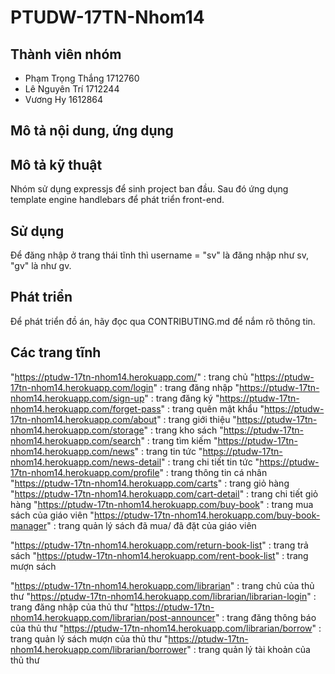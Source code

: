 # PTUDW-17TN-Nhom14

## Thành viên nhóm

- Phạm Trọng Thắng 1712760
- Lê Nguyên Trí 1712244
- Vương Hy 1612864

## Mô tả nội dung, ứng dụng


## Mô tả kỹ thuật

Nhóm sử dụng expressjs để sinh project ban đầu. Sau đó ứng dụng template engine handlebars để phát triển front-end.

## Sử dụng

Để đăng nhập ở trang thái tĩnh thì username = "sv" là đăng nhập như sv, "gv" là như gv.

## Phát triển

Để phát triển đồ án, hãy đọc qua CONTRIBUTING.md để nắm rõ thông tin.


## Các trang tĩnh
"https://ptudw-17tn-nhom14.herokuapp.com/" : trang chủ
"https://ptudw-17tn-nhom14.herokuapp.com/login" : trang đăng nhập
"https://ptudw-17tn-nhom14.herokuapp.com/sign-up" : trang đăng ký
"https://ptudw-17tn-nhom14.herokuapp.com/forget-pass" : trang quên mật khẩu
"https://ptudw-17tn-nhom14.herokuapp.com/about" : trang giới thiệu
"https://ptudw-17tn-nhom14.herokuapp.com/storage" : trang kho sách
"https://ptudw-17tn-nhom14.herokuapp.com/search" : trang tìm kiếm
"https://ptudw-17tn-nhom14.herokuapp.com/news" : trang tin tức
"https://ptudw-17tn-nhom14.herokuapp.com/news-detail" : trang chi tiết tin tức
"https://ptudw-17tn-nhom14.herokuapp.com/profile" : trang thông tin cá nhân
"https://ptudw-17tn-nhom14.herokuapp.com/carts" : trang giỏ hàng
"https://ptudw-17tn-nhom14.herokuapp.com/cart-detail" : trang chi tiết giỏ hàng
"https://ptudw-17tn-nhom14.herokuapp.com/buy-book" : trang mua sách của giáo viên
"https://ptudw-17tn-nhom14.herokuapp.com/buy-book-manager" : trang quản lý sách đã mua/ đã đặt của giáo viên

"https://ptudw-17tn-nhom14.herokuapp.com/return-book-list" : trang trả sách
"https://ptudw-17tn-nhom14.herokuapp.com/rent-book-list" : trang mượn sách


"https://ptudw-17tn-nhom14.herokuapp.com/librarian" : trang chủ của thủ thư
"https://ptudw-17tn-nhom14.herokuapp.com/librarian/librarian-login" : trang đăng nhập của thủ thư
"https://ptudw-17tn-nhom14.herokuapp.com/librarian/post-announcer" : trang đăng thông báo của thủ thư
"https://ptudw-17tn-nhom14.herokuapp.com/librarian/borrow" : trang quản lý sách mượn của thủ thư
"https://ptudw-17tn-nhom14.herokuapp.com/librarian/borrower" : trang quản lý tài khoản của thủ thư




